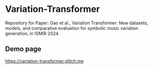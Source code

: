 # Variation-Transformer
Repository for Paper: Gao et al., Variation Transformer: New datasets, models, and comparative evaluation for symbolic music variation generation, in ISMIR 2024.

## Demo page
https://variation-transformer.glitch.me
